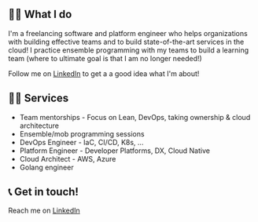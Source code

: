 ## 🧑‍💻 What I do
I'm a freelancing software and platform engineer who helps organizations with building effective teams and to build state-of-the-art services in the cloud!
I practice ensemble programming with my teams to build a learning team (where to ultimate goal is that I am no longer needed!)

Follow me on [LinkedIn](https://www.linkedin.com/in/kajfehlhaber/) to get a a good idea what I'm about!

## 🧑‍🔧 Services
- Team mentorships - Focus on Lean, DevOps, taking ownership & cloud architecture
- Ensemble/mob programming sessions
- DevOps Engineer - IaC, CI/CD, K8s, ...
- Platform Engineer - Developer Platforms, DX, Cloud Native
- Cloud Architect - AWS, Azure
- Golang engineer

## 📞 Get in touch!
Reach me on [LinkedIn](https://www.linkedin.com/in/kajfehlhaber/)
